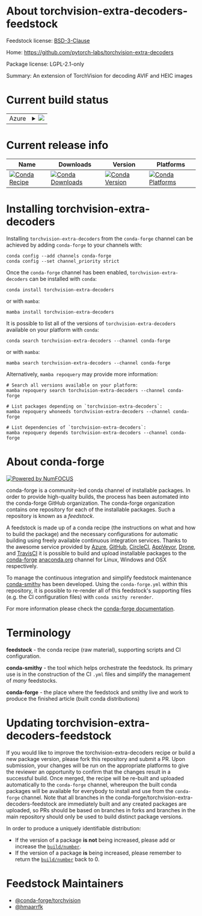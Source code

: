 About torchvision-extra-decoders-feedstock
==========================================

Feedstock license: [BSD-3-Clause](https://github.com/conda-forge/torchvision-extra-decoders-feedstock/blob/main/LICENSE.txt)

Home: https://github.com/pytorch-labs/torchvision-extra-decoders

Package license: LGPL-2.1-only

Summary: An extension of TorchVision for decoding AVIF and HEIC images

Current build status
====================


<table>
    
  <tr>
    <td>Azure</td>
    <td>
      <details>
        <summary>
          <a href="https://dev.azure.com/conda-forge/feedstock-builds/_build/latest?definitionId=24869&branchName=main">
            <img src="https://dev.azure.com/conda-forge/feedstock-builds/_apis/build/status/torchvision-extra-decoders-feedstock?branchName=main">
          </a>
        </summary>
        <table>
          <thead><tr><th>Variant</th><th>Status</th></tr></thead>
          <tbody><tr>
              <td>linux_64_python3.10.____cpython</td>
              <td>
                <a href="https://dev.azure.com/conda-forge/feedstock-builds/_build/latest?definitionId=24869&branchName=main">
                  <img src="https://dev.azure.com/conda-forge/feedstock-builds/_apis/build/status/torchvision-extra-decoders-feedstock?branchName=main&jobName=linux&configuration=linux%20linux_64_python3.10.____cpython" alt="variant">
                </a>
              </td>
            </tr><tr>
              <td>linux_64_python3.11.____cpython</td>
              <td>
                <a href="https://dev.azure.com/conda-forge/feedstock-builds/_build/latest?definitionId=24869&branchName=main">
                  <img src="https://dev.azure.com/conda-forge/feedstock-builds/_apis/build/status/torchvision-extra-decoders-feedstock?branchName=main&jobName=linux&configuration=linux%20linux_64_python3.11.____cpython" alt="variant">
                </a>
              </td>
            </tr><tr>
              <td>linux_64_python3.12.____cpython</td>
              <td>
                <a href="https://dev.azure.com/conda-forge/feedstock-builds/_build/latest?definitionId=24869&branchName=main">
                  <img src="https://dev.azure.com/conda-forge/feedstock-builds/_apis/build/status/torchvision-extra-decoders-feedstock?branchName=main&jobName=linux&configuration=linux%20linux_64_python3.12.____cpython" alt="variant">
                </a>
              </td>
            </tr><tr>
              <td>linux_64_python3.13.____cp313</td>
              <td>
                <a href="https://dev.azure.com/conda-forge/feedstock-builds/_build/latest?definitionId=24869&branchName=main">
                  <img src="https://dev.azure.com/conda-forge/feedstock-builds/_apis/build/status/torchvision-extra-decoders-feedstock?branchName=main&jobName=linux&configuration=linux%20linux_64_python3.13.____cp313" alt="variant">
                </a>
              </td>
            </tr><tr>
              <td>linux_64_python3.9.____cpython</td>
              <td>
                <a href="https://dev.azure.com/conda-forge/feedstock-builds/_build/latest?definitionId=24869&branchName=main">
                  <img src="https://dev.azure.com/conda-forge/feedstock-builds/_apis/build/status/torchvision-extra-decoders-feedstock?branchName=main&jobName=linux&configuration=linux%20linux_64_python3.9.____cpython" alt="variant">
                </a>
              </td>
            </tr><tr>
              <td>linux_aarch64_python3.10.____cpython</td>
              <td>
                <a href="https://dev.azure.com/conda-forge/feedstock-builds/_build/latest?definitionId=24869&branchName=main">
                  <img src="https://dev.azure.com/conda-forge/feedstock-builds/_apis/build/status/torchvision-extra-decoders-feedstock?branchName=main&jobName=linux&configuration=linux%20linux_aarch64_python3.10.____cpython" alt="variant">
                </a>
              </td>
            </tr><tr>
              <td>linux_aarch64_python3.11.____cpython</td>
              <td>
                <a href="https://dev.azure.com/conda-forge/feedstock-builds/_build/latest?definitionId=24869&branchName=main">
                  <img src="https://dev.azure.com/conda-forge/feedstock-builds/_apis/build/status/torchvision-extra-decoders-feedstock?branchName=main&jobName=linux&configuration=linux%20linux_aarch64_python3.11.____cpython" alt="variant">
                </a>
              </td>
            </tr><tr>
              <td>linux_aarch64_python3.12.____cpython</td>
              <td>
                <a href="https://dev.azure.com/conda-forge/feedstock-builds/_build/latest?definitionId=24869&branchName=main">
                  <img src="https://dev.azure.com/conda-forge/feedstock-builds/_apis/build/status/torchvision-extra-decoders-feedstock?branchName=main&jobName=linux&configuration=linux%20linux_aarch64_python3.12.____cpython" alt="variant">
                </a>
              </td>
            </tr><tr>
              <td>linux_aarch64_python3.13.____cp313</td>
              <td>
                <a href="https://dev.azure.com/conda-forge/feedstock-builds/_build/latest?definitionId=24869&branchName=main">
                  <img src="https://dev.azure.com/conda-forge/feedstock-builds/_apis/build/status/torchvision-extra-decoders-feedstock?branchName=main&jobName=linux&configuration=linux%20linux_aarch64_python3.13.____cp313" alt="variant">
                </a>
              </td>
            </tr><tr>
              <td>linux_aarch64_python3.9.____cpython</td>
              <td>
                <a href="https://dev.azure.com/conda-forge/feedstock-builds/_build/latest?definitionId=24869&branchName=main">
                  <img src="https://dev.azure.com/conda-forge/feedstock-builds/_apis/build/status/torchvision-extra-decoders-feedstock?branchName=main&jobName=linux&configuration=linux%20linux_aarch64_python3.9.____cpython" alt="variant">
                </a>
              </td>
            </tr><tr>
              <td>osx_64_python3.10.____cpython</td>
              <td>
                <a href="https://dev.azure.com/conda-forge/feedstock-builds/_build/latest?definitionId=24869&branchName=main">
                  <img src="https://dev.azure.com/conda-forge/feedstock-builds/_apis/build/status/torchvision-extra-decoders-feedstock?branchName=main&jobName=osx&configuration=osx%20osx_64_python3.10.____cpython" alt="variant">
                </a>
              </td>
            </tr><tr>
              <td>osx_64_python3.11.____cpython</td>
              <td>
                <a href="https://dev.azure.com/conda-forge/feedstock-builds/_build/latest?definitionId=24869&branchName=main">
                  <img src="https://dev.azure.com/conda-forge/feedstock-builds/_apis/build/status/torchvision-extra-decoders-feedstock?branchName=main&jobName=osx&configuration=osx%20osx_64_python3.11.____cpython" alt="variant">
                </a>
              </td>
            </tr><tr>
              <td>osx_64_python3.12.____cpython</td>
              <td>
                <a href="https://dev.azure.com/conda-forge/feedstock-builds/_build/latest?definitionId=24869&branchName=main">
                  <img src="https://dev.azure.com/conda-forge/feedstock-builds/_apis/build/status/torchvision-extra-decoders-feedstock?branchName=main&jobName=osx&configuration=osx%20osx_64_python3.12.____cpython" alt="variant">
                </a>
              </td>
            </tr><tr>
              <td>osx_64_python3.13.____cp313</td>
              <td>
                <a href="https://dev.azure.com/conda-forge/feedstock-builds/_build/latest?definitionId=24869&branchName=main">
                  <img src="https://dev.azure.com/conda-forge/feedstock-builds/_apis/build/status/torchvision-extra-decoders-feedstock?branchName=main&jobName=osx&configuration=osx%20osx_64_python3.13.____cp313" alt="variant">
                </a>
              </td>
            </tr><tr>
              <td>osx_64_python3.9.____cpython</td>
              <td>
                <a href="https://dev.azure.com/conda-forge/feedstock-builds/_build/latest?definitionId=24869&branchName=main">
                  <img src="https://dev.azure.com/conda-forge/feedstock-builds/_apis/build/status/torchvision-extra-decoders-feedstock?branchName=main&jobName=osx&configuration=osx%20osx_64_python3.9.____cpython" alt="variant">
                </a>
              </td>
            </tr><tr>
              <td>osx_arm64_python3.10.____cpython</td>
              <td>
                <a href="https://dev.azure.com/conda-forge/feedstock-builds/_build/latest?definitionId=24869&branchName=main">
                  <img src="https://dev.azure.com/conda-forge/feedstock-builds/_apis/build/status/torchvision-extra-decoders-feedstock?branchName=main&jobName=osx&configuration=osx%20osx_arm64_python3.10.____cpython" alt="variant">
                </a>
              </td>
            </tr><tr>
              <td>osx_arm64_python3.11.____cpython</td>
              <td>
                <a href="https://dev.azure.com/conda-forge/feedstock-builds/_build/latest?definitionId=24869&branchName=main">
                  <img src="https://dev.azure.com/conda-forge/feedstock-builds/_apis/build/status/torchvision-extra-decoders-feedstock?branchName=main&jobName=osx&configuration=osx%20osx_arm64_python3.11.____cpython" alt="variant">
                </a>
              </td>
            </tr><tr>
              <td>osx_arm64_python3.12.____cpython</td>
              <td>
                <a href="https://dev.azure.com/conda-forge/feedstock-builds/_build/latest?definitionId=24869&branchName=main">
                  <img src="https://dev.azure.com/conda-forge/feedstock-builds/_apis/build/status/torchvision-extra-decoders-feedstock?branchName=main&jobName=osx&configuration=osx%20osx_arm64_python3.12.____cpython" alt="variant">
                </a>
              </td>
            </tr><tr>
              <td>osx_arm64_python3.13.____cp313</td>
              <td>
                <a href="https://dev.azure.com/conda-forge/feedstock-builds/_build/latest?definitionId=24869&branchName=main">
                  <img src="https://dev.azure.com/conda-forge/feedstock-builds/_apis/build/status/torchvision-extra-decoders-feedstock?branchName=main&jobName=osx&configuration=osx%20osx_arm64_python3.13.____cp313" alt="variant">
                </a>
              </td>
            </tr><tr>
              <td>osx_arm64_python3.9.____cpython</td>
              <td>
                <a href="https://dev.azure.com/conda-forge/feedstock-builds/_build/latest?definitionId=24869&branchName=main">
                  <img src="https://dev.azure.com/conda-forge/feedstock-builds/_apis/build/status/torchvision-extra-decoders-feedstock?branchName=main&jobName=osx&configuration=osx%20osx_arm64_python3.9.____cpython" alt="variant">
                </a>
              </td>
            </tr>
          </tbody>
        </table>
      </details>
    </td>
  </tr>
</table>

Current release info
====================

| Name | Downloads | Version | Platforms |
| --- | --- | --- | --- |
| [![Conda Recipe](https://img.shields.io/badge/recipe-torchvision--extra--decoders-green.svg)](https://anaconda.org/conda-forge/torchvision-extra-decoders) | [![Conda Downloads](https://img.shields.io/conda/dn/conda-forge/torchvision-extra-decoders.svg)](https://anaconda.org/conda-forge/torchvision-extra-decoders) | [![Conda Version](https://img.shields.io/conda/vn/conda-forge/torchvision-extra-decoders.svg)](https://anaconda.org/conda-forge/torchvision-extra-decoders) | [![Conda Platforms](https://img.shields.io/conda/pn/conda-forge/torchvision-extra-decoders.svg)](https://anaconda.org/conda-forge/torchvision-extra-decoders) |

Installing torchvision-extra-decoders
=====================================

Installing `torchvision-extra-decoders` from the `conda-forge` channel can be achieved by adding `conda-forge` to your channels with:

```
conda config --add channels conda-forge
conda config --set channel_priority strict
```

Once the `conda-forge` channel has been enabled, `torchvision-extra-decoders` can be installed with `conda`:

```
conda install torchvision-extra-decoders
```

or with `mamba`:

```
mamba install torchvision-extra-decoders
```

It is possible to list all of the versions of `torchvision-extra-decoders` available on your platform with `conda`:

```
conda search torchvision-extra-decoders --channel conda-forge
```

or with `mamba`:

```
mamba search torchvision-extra-decoders --channel conda-forge
```

Alternatively, `mamba repoquery` may provide more information:

```
# Search all versions available on your platform:
mamba repoquery search torchvision-extra-decoders --channel conda-forge

# List packages depending on `torchvision-extra-decoders`:
mamba repoquery whoneeds torchvision-extra-decoders --channel conda-forge

# List dependencies of `torchvision-extra-decoders`:
mamba repoquery depends torchvision-extra-decoders --channel conda-forge
```


About conda-forge
=================

[![Powered by
NumFOCUS](https://img.shields.io/badge/powered%20by-NumFOCUS-orange.svg?style=flat&colorA=E1523D&colorB=007D8A)](https://numfocus.org)

conda-forge is a community-led conda channel of installable packages.
In order to provide high-quality builds, the process has been automated into the
conda-forge GitHub organization. The conda-forge organization contains one repository
for each of the installable packages. Such a repository is known as a *feedstock*.

A feedstock is made up of a conda recipe (the instructions on what and how to build
the package) and the necessary configurations for automatic building using freely
available continuous integration services. Thanks to the awesome service provided by
[Azure](https://azure.microsoft.com/en-us/services/devops/), [GitHub](https://github.com/),
[CircleCI](https://circleci.com/), [AppVeyor](https://www.appveyor.com/),
[Drone](https://cloud.drone.io/welcome), and [TravisCI](https://travis-ci.com/)
it is possible to build and upload installable packages to the
[conda-forge](https://anaconda.org/conda-forge) [anaconda.org](https://anaconda.org/)
channel for Linux, Windows and OSX respectively.

To manage the continuous integration and simplify feedstock maintenance
[conda-smithy](https://github.com/conda-forge/conda-smithy) has been developed.
Using the ``conda-forge.yml`` within this repository, it is possible to re-render all of
this feedstock's supporting files (e.g. the CI configuration files) with ``conda smithy rerender``.

For more information please check the [conda-forge documentation](https://conda-forge.org/docs/).

Terminology
===========

**feedstock** - the conda recipe (raw material), supporting scripts and CI configuration.

**conda-smithy** - the tool which helps orchestrate the feedstock.
                   Its primary use is in the construction of the CI ``.yml`` files
                   and simplify the management of *many* feedstocks.

**conda-forge** - the place where the feedstock and smithy live and work to
                  produce the finished article (built conda distributions)


Updating torchvision-extra-decoders-feedstock
=============================================

If you would like to improve the torchvision-extra-decoders recipe or build a new
package version, please fork this repository and submit a PR. Upon submission,
your changes will be run on the appropriate platforms to give the reviewer an
opportunity to confirm that the changes result in a successful build. Once
merged, the recipe will be re-built and uploaded automatically to the
`conda-forge` channel, whereupon the built conda packages will be available for
everybody to install and use from the `conda-forge` channel.
Note that all branches in the conda-forge/torchvision-extra-decoders-feedstock are
immediately built and any created packages are uploaded, so PRs should be based
on branches in forks and branches in the main repository should only be used to
build distinct package versions.

In order to produce a uniquely identifiable distribution:
 * If the version of a package **is not** being increased, please add or increase
   the [``build/number``](https://docs.conda.io/projects/conda-build/en/latest/resources/define-metadata.html#build-number-and-string).
 * If the version of a package **is** being increased, please remember to return
   the [``build/number``](https://docs.conda.io/projects/conda-build/en/latest/resources/define-metadata.html#build-number-and-string)
   back to 0.

Feedstock Maintainers
=====================

* [@conda-forge/torchvision](https://github.com/orgs/conda-forge/teams/torchvision/)
* [@hmaarrfk](https://github.com/hmaarrfk/)

